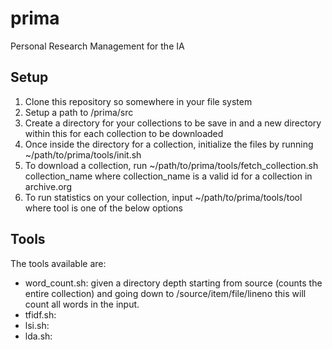 # prima
Personal Research Management for the IA

## Setup
1. Clone this repository so somewhere in your file system
2. Setup a path to /prima/src
3. Create a directory for your collections to be save in and a new directory within this for each collection to be downloaded
4. Once inside the directory for a collection, initialize the files by running ~/path/to/prima/tools/init.sh
5. To download a collection, run ~/path/to/prima/tools/fetch_collection.sh collection_name where collection_name is a valid id for a collection in archive.org
6. To run statistics on your collection, input ~/path/to/prima/tools/tool where tool is one of the below options

## Tools
The tools available are:
* word_count.sh: given a directory depth starting from source (counts the entire collection) and going down to /source/item/file/lineno this will count all words in the input.
* tfidf.sh:
* lsi.sh: 
* lda.sh: 
